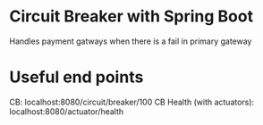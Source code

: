 # Circuit Breaker with Spring Boot

Handles payment gatways when there is a fail in primary gateway

# Useful end points
CB: localhost:8080/circuit/breaker/100
CB Health (with actuators): localhost:8080/actuator/health


